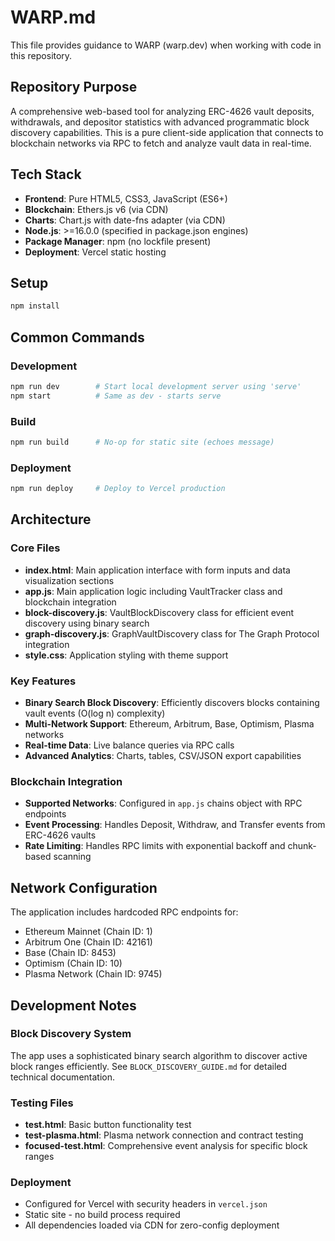 # WARP.md

This file provides guidance to WARP (warp.dev) when working with code in this repository.

## Repository Purpose

A comprehensive web-based tool for analyzing ERC-4626 vault deposits, withdrawals, and depositor statistics with advanced programmatic block discovery capabilities. This is a pure client-side application that connects to blockchain networks via RPC to fetch and analyze vault data in real-time.

## Tech Stack

- **Frontend**: Pure HTML5, CSS3, JavaScript (ES6+)
- **Blockchain**: Ethers.js v6 (via CDN)
- **Charts**: Chart.js with date-fns adapter (via CDN)
- **Node.js**: >=16.0.0 (specified in package.json engines)
- **Package Manager**: npm (no lockfile present)
- **Deployment**: Vercel static hosting

## Setup

```bash
npm install
```

## Common Commands

### Development
```bash
npm run dev        # Start local development server using 'serve'
npm start          # Same as dev - starts serve
```

### Build
```bash
npm run build      # No-op for static site (echoes message)
```

### Deployment
```bash
npm run deploy     # Deploy to Vercel production
```

## Architecture

### Core Files
- **index.html**: Main application interface with form inputs and data visualization sections
- **app.js**: Main application logic including VaultTracker class and blockchain integration
- **block-discovery.js**: VaultBlockDiscovery class for efficient event discovery using binary search
- **graph-discovery.js**: GraphVaultDiscovery class for The Graph Protocol integration
- **style.css**: Application styling with theme support

### Key Features
- **Binary Search Block Discovery**: Efficiently discovers blocks containing vault events (O(log n) complexity)
- **Multi-Network Support**: Ethereum, Arbitrum, Base, Optimism, Plasma networks
- **Real-time Data**: Live balance queries via RPC calls
- **Advanced Analytics**: Charts, tables, CSV/JSON export capabilities

### Blockchain Integration
- **Supported Networks**: Configured in `app.js` chains object with RPC endpoints
- **Event Processing**: Handles Deposit, Withdraw, and Transfer events from ERC-4626 vaults
- **Rate Limiting**: Handles RPC limits with exponential backoff and chunk-based scanning

## Network Configuration

The application includes hardcoded RPC endpoints for:
- Ethereum Mainnet (Chain ID: 1)
- Arbitrum One (Chain ID: 42161) 
- Base (Chain ID: 8453)
- Optimism (Chain ID: 10)
- Plasma Network (Chain ID: 9745)

## Development Notes

### Block Discovery System
The app uses a sophisticated binary search algorithm to discover active block ranges efficiently. See `BLOCK_DISCOVERY_GUIDE.md` for detailed technical documentation.

### Testing Files
- **test.html**: Basic button functionality test
- **test-plasma.html**: Plasma network connection and contract testing
- **focused-test.html**: Comprehensive event analysis for specific block ranges

### Deployment
- Configured for Vercel with security headers in `vercel.json`
- Static site - no build process required
- All dependencies loaded via CDN for zero-config deployment